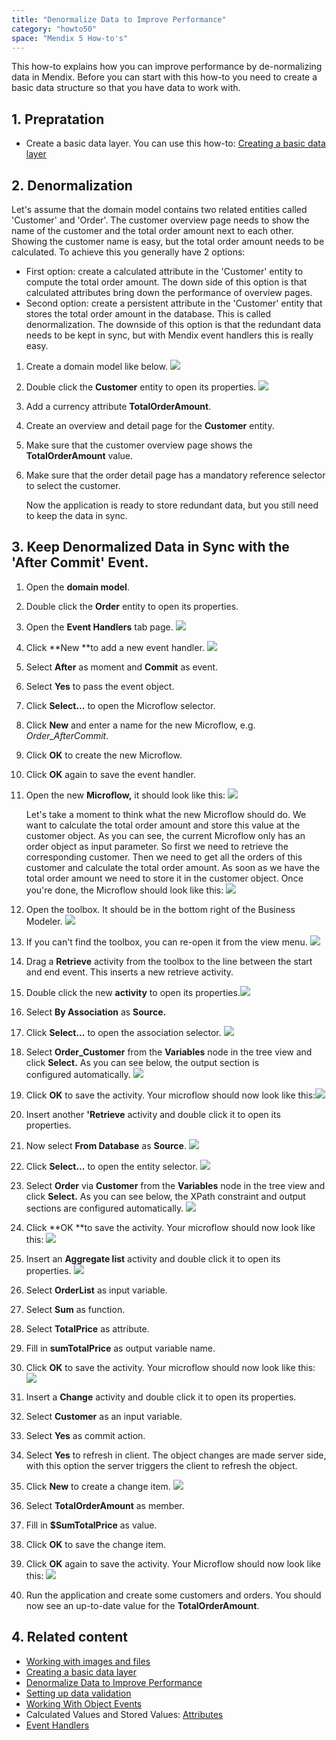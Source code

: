 ```yaml
---
title: "Denormalize Data to Improve Performance"
category: "howto50"
space: "Mendix 5 How-to's"
---
```


This how-to explains how you can improve performance by de-normalizing data in Mendix. Before you can start with this how-to you need to create a basic data structure so that you have data to work with.

## 1. Prepratation

*   Create a basic data layer. You can use this how-to: [Creating a basic data layer](Creating+a+basic+data+layer)

## 2. Denormalization

Let's assume that the domain model contains two related entities called 'Customer' and 'Order'. The customer overview page needs to show the name of the customer and the total order amount next to each other. Showing the customer name is easy, but the total order amount needs to be calculated. To achieve this you generally have 2 options:

*   First option: create a calculated attribute in the 'Customer' entity to compute the total order amount. The down side of this option is that calculated attributes bring down the performance of overview pages.
*   Second option: create a persistent attribute in the 'Customer' entity that stores the total order amount in the database. This is called denormalization. The downside of this option is that the redundant data needs to be kept in sync, but with Mendix event handlers this is really easy.

1.  Create a domain model like below.
    ![](attachments/2949132/3080390.png)
2.  Double click the **Customer** entity to open its properties.
    ![](attachments/2949132/3080389.png)
3.  Add a currency attribute **TotalOrderAmount**.
4.  Create an overview and detail page for the **Customer** entity.
5.  Make sure that the customer overview page shows the **TotalOrderAmount** value.
6.  Make sure that the order detail page has a mandatory reference selector to select the customer.

    Now the application is ready to store redundant data, but you still need to keep the data in sync.

## 3\. Keep Denormalized Data in Sync with the 'After Commit' Event.

1.  Open the **domain model**.
2.  Double click the **Order** entity to open its properties.
3.  Open the **Event Handlers** tab page.
    ![](attachments/2949132/3080392.png)
4.  Click **New **to add a new event handler.
    ![](attachments/2949132/3080391.png)
5.  Select **After** as moment and **Commit** as event.
6.  Select **Yes** to pass the event object.
7.  Click **Select...** to open the Microflow selector.
8.  Click **New** and enter a name for the new Microflow, e.g. _Order_AfterCommit_.
9.  Click **OK** to create the new Microflow.
10.  Click **OK** again to save the event handler.
11. Open the new **Microflow,** it should look like this:
    ![](attachments/2949132/3080394.png)
    
    Let's take a moment to think what the new Microflow should do. We want to calculate the total order amount and store this value at the customer object. As you can see, the current Microflow only has an order object as input parameter. So first we need to retrieve the corresponding customer. Then we need to get all the orders of this customer and calculate the total order amount. As soon as we have the total order amount we need to store it in the customer object. Once you're done, the Microflow should look like this:
    ![](attachments/2949132/3080423.png)

12.  Open the toolbox. It should be in the bottom right of the Business Modeler.
    ![](attachments/2949132/3080393.png)
13.  If you can't find the toolbox, you can re-open it from the view menu.
    ![](attachments/2949132/3080380.png)
14.  Drag a **Retrieve** activity from the toolbox to the line between the start and end event. This inserts a new retrieve activity.
15.  Double click the new **activity** to open its properties.![](attachments/2949132/3080379.png)
16.  Select **By Association** as **Source.**
17.  Click **Select...** to open the association selector.
    ![](attachments/2949132/3080382.png)
18.  Select **Order_Customer** from the **Variables** node in the tree view and click **Select.** As you can see below, the output section is configured automatically.
    ![](attachments/2949132/3080381.png)
19.  Click **OK** to save the activity. Your microflow should now look like this:![](attachments/2949132/3080383.png)
20.  Insert another **'Retrieve** activity and double click it to open its properties.
21.  Now select **From Database** as **Source**.
    ![](attachments/2949132/3080385.png)
22.  Click **Select...** to open the entity selector.
    ![](attachments/2949132/3080386.png)
23.  Select **Order** via **Customer** from the **Variables** node in the tree view and click **Select.** As you can see below, the XPath constraint and output sections are configured automatically.
    ![](attachments/2949132/3080429.png)
24.  Click **OK **to save the activity. Your microflow should now look like this:
    ![](attachments/2949132/3080430.png)
25.  Insert an **Aggregate list** activity and double click it to open its properties.
    ![](attachments/2949132/3080428.png)
26.  Select **OrderList** as input variable.
27.  Select **Sum** as function.
28.  Select **TotalPrice** as attribute.
29.  Fill in **sumTotalPrice** as output variable name.
30.  Click **OK** to save the activity. Your microflow should now look like this:
    ![](attachments/2949132/3080425.png)
31.  Insert a **Change** activity and double click it to open its properties.
32.  Select **Customer** as an input variable.
33.  Select **Yes** as commit action.
34.  Select **Yes** to refresh in client. The object changes are made server side, with this option the server triggers the client to refresh the object.
35.  Click **New** to create a change item.
    ![](attachments/2949132/3080426.png)
36.  Select **TotalOrderAmount** as member.
37.  Fill in **$SumTotalPrice** as value.
38.  Click **OK** to save the change item.
39.  Click **OK** again to save the activity. Your Microflow should now look like this:
    ![](attachments/2949132/3080423.png)
40.  Run the application and create some customers and orders. You should now see an up-to-date value for the **TotalOrderAmount**.

## 4\. Related content

*   [Working with images and files](Working+with+images+and+files)
*   [Creating a basic data layer](Creating+a+basic+data+layer)
*   [Denormalize Data to Improve Performance](Denormalize+Data+to+Improve+Performance)
*   [Setting up data validation](Setting+up+data+validation)
*   [Working With Object Events](Working+With+Object+Events)
*   Calculated Values and Stored Values: [Attributes](/refguide5/Attributes)
*   [Event Handlers](/refguide5/Event+Handlers)